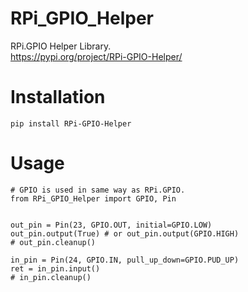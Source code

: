 # RPi_GPIO_Helper
RPi.GPIO Helper Library.<br>
https://pypi.org/project/RPi-GPIO-Helper/

# Installation
```
pip install RPi-GPIO-Helper
```

# Usage
```
# GPIO is used in same way as RPi.GPIO.
from RPi_GPIO_Helper import GPIO, Pin


out_pin = Pin(23, GPIO.OUT, initial=GPIO.LOW)
out_pin.output(True) # or out_pin.output(GPIO.HIGH)
# out_pin.cleanup()

in_pin = Pin(24, GPIO.IN, pull_up_down=GPIO.PUD_UP)
ret = in_pin.input()
# in_pin.cleanup()
```
